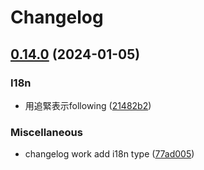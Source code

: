 # Changelog

## [0.14.0](https://github.com/MengNianxiaoyao/BewlyBewly/compare/v0.13.3...v0.14.0) (2024-01-05)


### I18n

* 用追緊表示following ([21482b2](https://github.com/MengNianxiaoyao/BewlyBewly/commit/21482b26724e3660a122fdfd1fb4a97e61b5a64b))


### Miscellaneous

* changelog work add i18n type ([77ad005](https://github.com/MengNianxiaoyao/BewlyBewly/commit/77ad005ae2f2a045a67f1fc12f377015dab210fc))
